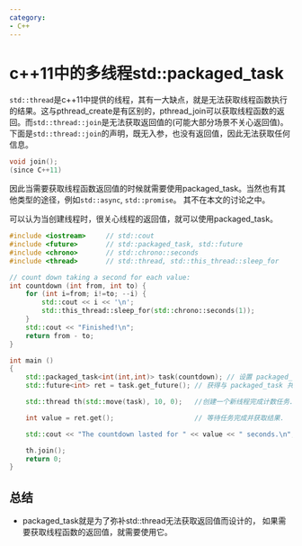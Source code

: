 ```yaml
---
category: 
- C++
---
```


# c++11中的多线程std::packaged_task

```std::thread```是c++11中提供的线程，其有一大缺点，就是无法获取线程函数执行的结果。这与pthread_create是有区别的，pthread_join可以获取线程函数的返回。而```std::thread::join```是无法获取返回值的(可能大部分场景不关心返回值)。下面是```std::thread::join```的声明，既无入参，也没有返回值，因此无法获取任何信息。

```cpp
void join();
(since C++11)
```

因此当需要获取线程函数返回值的时候就需要使用packaged_task。当然也有其他类型的途径，例如```std::async```, ```std::promise```。 其不在本文的讨论之中。

可以认为当创建线程时，很关心线程的返回值，就可以使用packaged_task。

```cpp
#include <iostream>     // std::cout
#include <future>       // std::packaged_task, std::future
#include <chrono>       // std::chrono::seconds
#include <thread>       // std::thread, std::this_thread::sleep_for

// count down taking a second for each value:
int countdown (int from, int to) {
    for (int i=from; i!=to; --i) {
        std::cout << i << '\n';
        std::this_thread::sleep_for(std::chrono::seconds(1));
    }
    std::cout << "Finished!\n";
    return from - to;
}

int main ()
{
    std::packaged_task<int(int,int)> task(countdown); // 设置 packaged_task
    std::future<int> ret = task.get_future(); // 获得与 packaged_task 共享状态相关联的 future 对象.

    std::thread th(std::move(task), 10, 0);   //创建一个新线程完成计数任务.

    int value = ret.get();                    // 等待任务完成并获取结果.

    std::cout << "The countdown lasted for " << value << " seconds.\n";

    th.join();
    return 0;
}
```

## 总结
- packaged_task就是为了弥补std::thread无法获取返回值而设计的， 如果需要获取线程函数的返回值，就需要使用它。